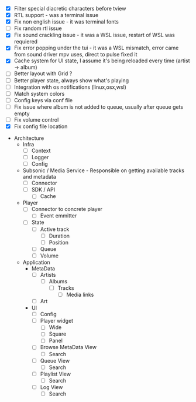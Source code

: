 - [x] Filter special diacretic characters before tview
- [x] RTL support - was a terminal issue
- [x] Fix non english issue - it was terminal fonts
- [ ] Fix random rtl issue
- [x] Fix sound crackling issue - it was a WSL issue, restart of WSL was requiered
- [x] Fix error popping under the tui - it was a WSL mismatch, error came from sound driver mpv uses, direct to pulse fixed it
- [x] Cache system for UI state, I assume it's being reloaded every time (artist -> album)
- [ ] Better layout with Grid ?
- [ ] Better player state, always show what's playing
- [ ] Integration with os notifications (linux,osx,wsl)
- [ ] Match system colors
- [ ] Config keys via conf file
- [ ] Fix issue where album is not added to queue, usually after queue gets empty
- [ ] Fix volume control
- [x] Fix config file location
- Architecture
  - Infra
    - [ ] Context
    - [ ] Logger
    - [ ] Config
  - Subsonic / Media Service - Responsible on getting available tracks and metadata
    - [ ] Connector
    - [ ] SDK / API
      - [ ] Cache
  - Player
    - [ ] Connector to concrete player
      - [ ] Event emmitter
    - [ ] State
      - [ ] Active track
        - [ ] Duration
        - [ ] Position
      - [ ] Queue
      - [ ] Volume
  - Application
    - MetaData
      - [ ] Artists
        - [ ] Albums
          - [ ] Tracks
            - [ ] Media links
      - [ ] Art
    - UI
      - [ ] Config
      - [ ] Player widget
        - [ ] Wide
        - [ ] Square
        - [ ] Panel
      - [ ] Browse MetaData View
        - [ ] Search
      - [ ] Queue View
        - [ ] Search
      - [ ] Playlist View
        - [ ] Search
      - [ ] Log View
        - [ ] Search
